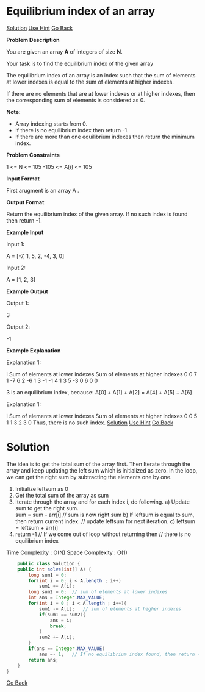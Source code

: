 #  Equilibrium index of an array
[Solution](#SOLUTION)
[Use Hint](https://www.scaler.com/academy/mentee-dashboard/class/25455/assignment/problems/12826/hints?navref=cl_pb_nv_tb)
[Go Back](https://github.com/sahoog2/Preparation_Notes/blob/main/DSA/Array/2%20Problems.md)

**Problem Description**  

You are given an array  **A** of integers of size  **N**.

Your task is to find the equilibrium index of the given array

The equilibrium index of an array is an index such that the sum of elements at lower indexes is equal to the sum of elements at higher indexes.

If there are no elements that are at lower indexes or at higher indexes, then the corresponding sum of elements is considered as 0.

**Note:**

-   Array indexing starts from 0.
-   If there is no equilibrium index then return -1.
-   If there are more than one equilibrium indexes then return the minimum index.

  
  
**Problem Constraints**  

1 <= N <= 105
-105 <= A[i] <= 105

  
  
**Input Format**  

First arugment is an array A .

  
  
**Output Format**  

Return the equilibrium index of the given array. If no such index is found then return -1.

  
  
**Example Input**  

Input 1:

A = [-7, 1, 5, 2, -4, 3, 0]

Input 2:

A = [1, 2, 3]

  
  
**Example Output**  

Output 1:

3

Output 2:

-1

  
  
**Example Explanation**  

Explanation 1:

i   Sum of elements at lower indexes    Sum of elements at higher indexes
0                   0                                   7
1                  -7                                   6
2                  -6                                   1
3                  -1                                  -1
4                   1                                   3
5                  -3                                   0
6                   0                                   0

3 is an equilibrium index, because: 
A[0] + A[1] + A[2] = A[4] + A[5] + A[6]

Explanation 1:

i   Sum of elements at lower indexes    Sum of elements at higher indexes
0                   0                                   5
1                   1                                   3
2                   3                                   0
Thus, there is no such index.
[Solution](#SOLUTION)
[Use Hint](https://www.scaler.com/academy/mentee-dashboard/class/25455/assignment/problems/12826/hints?navref=cl_pb_nv_tb)
[Go Back](https://github.com/sahoog2/Preparation_Notes/blob/main/DSA/Array/2%20Problems.md)

# Solution

The idea is to get the total sum of the array first. Then Iterate through the array and keep updating the left sum which is initialized as zero. In the loop, we can get the right sum by subtracting the elements one by one.

1) Initialize leftsum  as 0
2) Get the total sum of the array as sum
3) Iterate through the array and for each index i, do following.
    a)  Update sum to get the right sum.  
           sum = sum - arr[i] 
       // sum is now right sum
    b) If leftsum is equal to sum, then return current index. 
       // update leftsum for next iteration.
    c) leftsum = leftsum + arr[i]
4) return -1 
// If we come out of loop without returning then
// there is no equilibrium index

Time Complexity : O(N)
Space Complexity : O(1)

```java
    public class Solution {
    public int solve(int[] A) {
        long sum1 = 0;  
        for(int i = 0; i < A.length ; i++) 
            sum1 += A[i];
        long sum2 = 0;  // sum of elements at lower indexes
        int ans = Integer.MAX_VALUE;
        for(int i = 0 ; i < A.length ; i++){
            sum1 -= A[i];   // sum of elements at higher indexes
            if(sum1 == sum2){
                ans = i;
                break;
            }
            sum2 += A[i];
        }
        if(ans == Integer.MAX_VALUE)
            ans =- 1;   // If no equilibrium index found, then return -1
        return ans;
    }
}
```


[Go Back](https://github.com/sahoog2/Preparation_Notes/blob/main/DSA/Array/2%20Problems.md)
